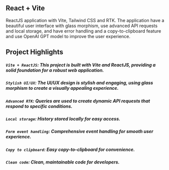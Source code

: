 ## React + Vite
ReactJS application with Vite, Tailwind CSS and RTK. The application have a beautiful user interface with glass morphism, use advanced API requests and local storage, and have error handling and a copy-to-clipboard feature and use OpenAI GPT model to improve the user experience.

## Project Highlights

##### `Vite + ReactJS`: This project is built with Vite and ReactJS, providing a solid foundation for a robust web application.
##### `Stylish UI/UX`: The UI/UX design is stylish and engaging, using glass morphism to create a visually appealing experience.
##### `Advanced RTK`: Queries are used to create dynamic API requests that respond to specific conditions.
##### `Local storage`: History stored locally for easy access.
##### `Form event handling`: Comprehensive event handling for smooth user experience.
##### `Copy to clipboard`: Easy copy-to-clipboard for convenience.
##### `Clean code`: Clean, maintainable code for developers.
